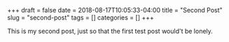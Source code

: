 +++ 
draft = false
date = 2018-08-17T10:05:33-04:00
title = "Second Post"
slug = "second-post" 
tags = []
categories = []
+++

This is my second post, just so that the first test post would't be lonely.